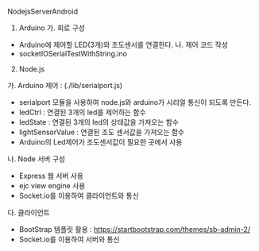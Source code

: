NodejsServerAndroid

1. Arduino
 가. 회로 구성
  - Arduino에 제어할 LED(3개)와 조도센서를 연결한다.
 나. 제어 코드 작성
  - socketIOSerialTestWithString.ino

2. Node.js

 가. Arduino 제어 : (./lib/serialport.js)
   - serialport 모듈을 사용하여 node.js와 arduino가 시리얼 통신이 되도록 만든다.
   - ledCtrl : 연결된 3개의 led를 제어하는 함수
   - ledState : 연결된 3개의 led의 상태값을 가져오는 함수
   - lightSensorValue : 연결된 조도 센서값을 가져오는 함수
   - Arduino의 Led제어가 조도센서값이 필요한 곳에서 사용
   
 나. Node 서버 구성
   - Express 웹 서버 사용
   - ejc view engine 사용
   - Socket.io를 이용하여 클라이언트와 통신
    
 다. 클라이언트
   - BootStrap 템플릿 활용 : https://startbootstrap.com/themes/sb-admin-2/
   - Socket.io를 이용하여 서버와 통신
    
